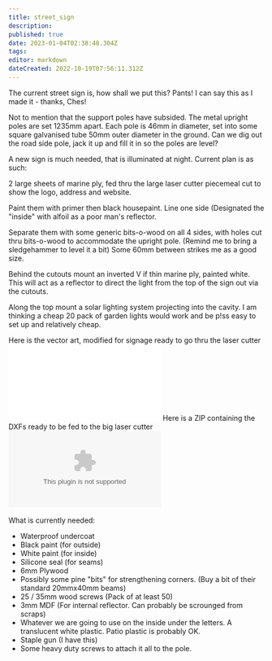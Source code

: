 ```yaml
---
title: street_sign
description: 
published: true
date: 2023-01-04T02:38:48.304Z
tags: 
editor: markdown
dateCreated: 2022-10-19T07:56:11.312Z
---
```


The current street sign is, how shall we put this? Pants! I can say this as I made it - thanks, Ches!

Not to mention that the support poles have subsided. The metal upright poles are set 1235mm apart. Each pole is 46mm in diameter, set into some square galvanised tube 50mm outer diameter in the ground. Can we dig out the road side pole, jack it up and fill it in so the poles are level?

A new sign is much needed, that is illuminated at night. Current plan is as such:

2 large sheets of marine ply, fed thru the large laser cutter piecemeal cut to show the logo, address and website.

Paint them with primer then black housepaint. Line one side (Designated the "inside" with alfoil as a poor man's reflector.

Separate them with some generic bits-o-wood on all 4 sides, with holes cut thru bits-o-wood to accommodate the upright pole. (Remind me to bring a sledgehammer to level it a bit) Some 60mm between strikes me as a good size.

Behind the cutouts mount an inverted V if thin marine ply, painted white. This will act as a reflector to direct the light from the top of the sign out via the cutouts.

Along the top mount a solar lighting system projecting into the cavity. I am thinking a cheap 20 pack of garden lights would work and be p!ss easy to set up and relatively cheap.

Here is the vector art, modified for signage ready to go thru the laser cutter ![](/projects/artifactory4.pdf) Here is a ZIP containing the DXFs ready to be fed to the big laser cutter![](/projects/ArtifactorySignLaserCut1.3.zip)

What is currently needed:

-   Waterproof undercoat
-   Black paint (for outside)
-   White paint (for inside)
-   Silicone seal (for seams)
-   6mm Plywood
-   Possibly some pine "bits" for strengthening corners. (Buy a bit of their standard 20mmx40mm beams)
-   25 / 35mm wood screws (Pack of at least 50)
-   3mm MDF (For internal reflector. Can probably be scrounged from scraps)
-   Whatever we are going to use on the inside under the letters. A translucent white plastic. Patio plastic is probably OK.
-   Staple gun (I have this)
-   Some heavy duty screws to attach it all to the pole.
